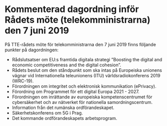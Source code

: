 # Kommenterad dagordning inför Rådets möte (telekomministrarna) den 7 juni 2019

På TTE\-rådets möte för telekomministrarna den 7 juni 2019 finns följande punkter på dagordningen:

* Rådslutsatser om EU:s framtida digitala strategi ”Boosting the
digital and economic competitiveness and the digital cohesion”.
* Rådets beslut om den ståndpunkt som ska intas på Europeiska
unionens vägnar vid Internationella teleunionens (ITU)
världsradiokonferens 2019 (WRC\-19\).
* Förordningen om integritet och elektronisk
kommunikation (ePrivacy).
* Förordning om Programmet för ett digital Europa 2021 \- 2027\.
* Förordningen om inrättande av europeiska kompetenscentrumet
för cybersäkerhet och av nätverket för nationella
samordningscentrum.
* Information från det rumänska ordförandeskapet.
* Säkerhetskonferens om 5G i Prag.
* Det kommande ordförandeskapets arbetsprogram.

